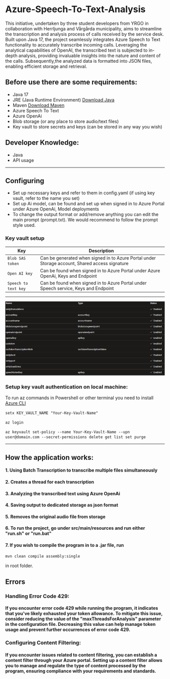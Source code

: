 # Azure-Speech-To-Text-Analysis

This initiative, undertaken by three student developers from YRGO in collaboration with Herrljunga and Vårgårda municipality,
aims to streamline the transcription and analysis process of calls received by the service desk.
Built upon Java 17, the project seamlessly integrates Azure Speech to Text functionality to accurately transcribe incoming calls.
Leveraging the analytical capabilities of OpenAI, the transcribed text is subjected to in-depth analysis,
providing invaluable insights into the nature and content of the calls.
Subsequently,the analyzed data is formatted into JSON files, enabling efficient storage and retrieval.

## Before use there are some requirements:

- Java 17
- JRE (Java Runtime Environment) [Download Java](https://www.oracle.com/java/technologies/javase/jdk17-archive-downloads.html)
- Maven [Download Maven](https://maven.apache.org/download.cgi)
- Azure Speech To Text
- Azure OpenAi
- Blob storage (or any place to store audio/text files)
- Key vault to store secrets and keys (can be stored in any way you wish)

## Developer Knowledge:

- Java
- API usage

------------

## Configuring

- Set up necessary keys and refer to them in config.yaml (if using key vault, refer to the name you set)
- Set up Ai model, can be found and set up when signed in to Azure Portal under Azure OpenAi, Model deployments
- To change the output format or add/remove anything you can edit the main prompt (prompt.txt).
  We would recommend to follow the prompt style used.

### Key vault setup

| Key                  | Description                                                                                    |
|----------------------|------------------------------------------------------------------------------------------------|
| `Blob SAS token`     | Can be generated when signed in to Azure Portal under Storage account, Shared access signature |
| `Open AI key`        | Can be found when signed in to Azure Portal under Azure OpenAi, Keys and Endpoint              |
| `Speech to text key` | Can be found when signed in to Azure Portal under Speech service, Keys and Endpoint            |
------------
![keyvault](./readmeResources/keyvault.png)

### Setup key vault authentication on local machine:

To run az commands in Powershell or other terminal you need to install [Azure CLI](https://learn.microsoft.com/en-us/cli/azure/install-azure-cli)

```Shell
setx KEY_VAULT_NAME "Your-Key-Vault-Name"
```

```Shell
az login
```

```Shell
az keyvault set-policy --name Your-Key-Vault-Name --upn user@domain.com --secret-permissions delete get list set purge
```

------------

## How the application works:

#### 1. Using Batch Transcription to transcribe multiple files simultaneously

#### 2. Creates a thread for each transcription

#### 3. Analyzing the transcribed text using Azure OpenAi 

#### 4. Saving output to dedicated storage as json format

#### 5. Removes the original audio file from storage

#### 6. To run the project, go under src/main/resources and run either "run.sh" or "run.bat"

#### 7. If you wish to compile the program in to a .jar file, run
```Shell
mvn clean compile assembly:single
```
 in root folder.

## Errors

### Handling Error Code 429:
#### If you encounter error code 429 while running the program, it indicates that you've likely exhausted your token allowance. To mitigate this issue, consider reducing the value of the "maxThreadsForAnalysis" parameter in the configuration file. Decreasing this value can help manage token usage and prevent further occurrences of error code 429.

### Configuring Content Filtering:
#### If you encounter issues related to content filtering, you can establish a content filter through your Azure portal. Setting up a content filter allows you to manage and regulate the type of content processed by the program, ensuring compliance with your requirements and standards.
